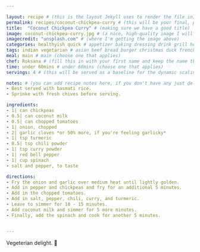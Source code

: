 ```yaml
---

layout: recipe # (this is the layout Jekyll uses to render the file in)
permalink: recipes/coconut-chickpea-curry # (this will be your final, pretty URL)
title:  "Coconut Chickpea Curry" # (making sure we have a good title)
image: coconut-chickpea-curry.jpg # (a nice, high-quality image I will carefully select for you)
imagecredit: "unsplash.com" # (where I'm getting the image above)
categories: healthyish quick # appetizer baking dressing drink grill healthyish marinade oven pickling quick raw salad sandwich sauce snack soup
tags: indian vegetarian # asian beef bread burger christmas duck french fruit indian italian mexican nuts pasta pork poultry rice seafood thanksgiving vegetarian
meal: main # main (choose one that applies)
chef: Roksana # (fill this in with your first name and keep the name the same for all your recipes, since each chef has his own collection of recipes)
time: under 60mins # under 60mins (choose one that applies)
servings: 4 # (this will be served as a baseline for the dynamic scaling)

notes: # (you can add recipe notes here, if you don't have any just delete this whole section and it won't be processed)
- Best served with basmati rice.
- Sprinke with fresh chives before serving.

ingredients:
- 1| can chickpeas 
- 0.5| can coconut milk
- 0.5| can chopped tomatoes 
- 1| onion, chopped
- 2| garlic cloves *or 50% more, if you're feeling garlicky*
- 1| tsp turmeric
- 0.5| tsp chili powder
- 1| tsp curry powder
- 1| red bell pepper
- 1| cup spinach
- salt and pepper, to taste

directions:
- Fry the onion and garlic over medium heat until lightly golden.
- Add in pepper and chickpeas and fry for an additional 5 minutes.
- Add in the chopped tomatoes.
- Add in salt, pepper, chili, curry, and turmeric.
- Leave to simmer for 10 - 15 minutes.
- Add coconut milk and simmer for 5 more minutes.
- Finally, add the spinach and cook for another 5 minutes.


--- 
```

<!-- Below is the description, just write what you want or leave it empty 😁 -->
Vegeterian delight. 🔪 